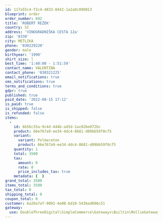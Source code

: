 ```yaml
---
id: 117a55c4-f2c4-4833-8442-1a2a8c898013
blueprint: order
order_number: 692
title: 'ROBERT REŽEK'
country: SI
address: 'VINOGRADNIŠKA CESTA 12a'
zip: '8330'
city: METLIKA
phone: '030229220'
gender: male
birthyear: '1990'
shirt_size: l
best_time: '1:40:00 - 1:51:59'
contact_name: VALENTINA
contact_phone: '030321225'
email_notifications: true
sms_notifications: true
terms_and_conditions: true
gdpr: true
published: true
paid_date: '2022-08-15 17:12'
is_paid: true
is_shipped: false
is_refunded: false
items:
  -
    id: 6b56c35a-9c4d-444b-a45d-1ac02be072bc
    product: 66e767a9-ee34-4dc4-8681-d09bb59f0cf5
    variant:
      variant: Polmaraton
      product: 66e767a9-ee34-4dc4-8681-d09bb59f0cf5
    quantity: 1
    total: 3500
    tax:
      amount: 0
      rate: 0
      price_includes_tax: true
    metadata: {  }
grand_total: 3500
items_total: 3500
tax_total: 0
shipping_total: 0
coupon_total: 0
customer: 6a20a7af-9092-4e00-bd10-543bad096c51
gateway:
  use: DoubleThreeDigital\SimpleCommerce\Gateways\Builtin\MollieGateway
---
```

